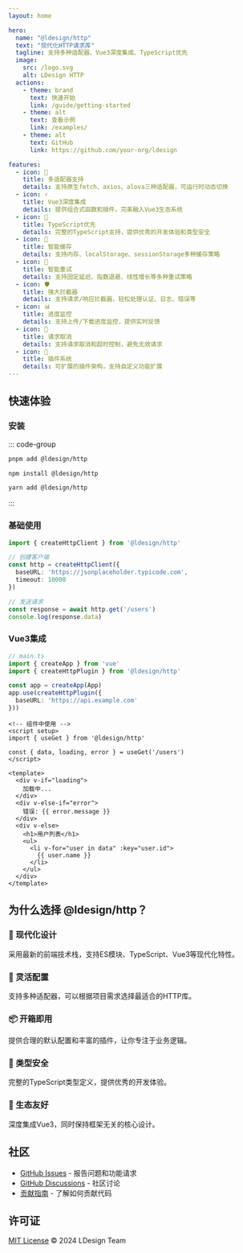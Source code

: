 ```yaml
---
layout: home

hero:
  name: "@ldesign/http"
  text: "现代化HTTP请求库"
  tagline: 支持多种适配器、Vue3深度集成、TypeScript优先
  image:
    src: /logo.svg
    alt: LDesign HTTP
  actions:
    - theme: brand
      text: 快速开始
      link: /guide/getting-started
    - theme: alt
      text: 查看示例
      link: /examples/
    - theme: alt
      text: GitHub
      link: https://github.com/your-org/ldesign

features:
  - icon: 🎯
    title: 多适配器支持
    details: 支持原生fetch、axios、alova三种适配器，可运行时动态切换
  - icon: ⚡
    title: Vue3深度集成
    details: 提供组合式函数和插件，完美融入Vue3生态系统
  - icon: 🔧
    title: TypeScript优先
    details: 完整的TypeScript支持，提供优秀的开发体验和类型安全
  - icon: 💾
    title: 智能缓存
    details: 支持内存、localStorage、sessionStorage多种缓存策略
  - icon: 🔄
    title: 智能重试
    details: 支持固定延迟、指数退避、线性增长等多种重试策略
  - icon: 🛡️
    title: 强大拦截器
    details: 支持请求/响应拦截器，轻松处理认证、日志、错误等
  - icon: 📊
    title: 进度监控
    details: 支持上传/下载进度监控，提供实时反馈
  - icon: 🚫
    title: 请求取消
    details: 支持请求取消和超时控制，避免无效请求
  - icon: 🎨
    title: 插件系统
    details: 可扩展的插件架构，支持自定义功能扩展
---
```


## 快速体验

### 安装

::: code-group

```bash [pnpm]
pnpm add @ldesign/http
```

```bash [npm]
npm install @ldesign/http
```

```bash [yarn]
yarn add @ldesign/http
```

:::

### 基础使用

```typescript
import { createHttpClient } from '@ldesign/http'

// 创建客户端
const http = createHttpClient({
  baseURL: 'https://jsonplaceholder.typicode.com',
  timeout: 10000
})

// 发送请求
const response = await http.get('/users')
console.log(response.data)
```

### Vue3集成

```typescript
// main.ts
import { createApp } from 'vue'
import { createHttpPlugin } from '@ldesign/http'

const app = createApp(App)
app.use(createHttpPlugin({
  baseURL: 'https://api.example.com'
}))
```

```vue
<!-- 组件中使用 -->
<script setup>
import { useGet } from '@ldesign/http'

const { data, loading, error } = useGet('/users')
</script>

<template>
  <div v-if="loading">
    加载中...
  </div>
  <div v-else-if="error">
    错误: {{ error.message }}
  </div>
  <div v-else>
    <h1>用户列表</h1>
    <ul>
      <li v-for="user in data" :key="user.id">
        {{ user.name }}
      </li>
    </ul>
  </div>
</template>
```

## 为什么选择 @ldesign/http？

### 🚀 现代化设计

采用最新的前端技术栈，支持ES模块、TypeScript、Vue3等现代化特性。

### 🔧 灵活配置

支持多种适配器，可以根据项目需求选择最适合的HTTP库。

### 📦 开箱即用

提供合理的默认配置和丰富的插件，让你专注于业务逻辑。

### 🎯 类型安全

完整的TypeScript类型定义，提供优秀的开发体验。

### 🌟 生态友好

深度集成Vue3，同时保持框架无关的核心设计。

## 社区

- [GitHub Issues](https://github.com/your-org/ldesign/issues) - 报告问题和功能请求
- [GitHub Discussions](https://github.com/your-org/ldesign/discussions) - 社区讨论
- [贡献指南](/contributing) - 了解如何贡献代码

## 许可证

[MIT License](https://github.com/your-org/ldesign/blob/main/LICENSE) © 2024 LDesign Team

